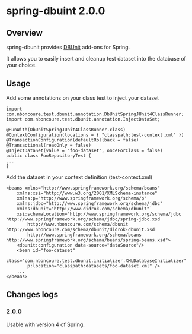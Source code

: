 # spring-dbuint 2.0.0

## Overview

spring-dbunit provides [DBUnit](http://www.dbunit.org) add-ons for Spring.

It allows you to easily insert and cleanup test dataset into the database of your choice.

## Usage

Add some annotations on your class test to inject your dataset
	
	import com.nboncoure.test.dbunit.annotation.DbUnitSpringJUnit4ClassRunner;
	import com.nboncoure.test.dbunit.annotation.InjectDataSet;
	
	@RunWith(DbUnitSpringJUnit4ClassRunner.class)
	@ContextConfiguration(locations = { "classpath:test-context.xml" })
	@TransactionConfiguration(defaultRollback = false)
	@Transactional(readOnly = false)
	@InjectDataSet(value = "foo-dataset", onceForClass = false)
	public class FooRepositoryTest {
	...
	}

Add the dataset in your context definition (test-context.xml)

	<beans xmlns="http://www.springframework.org/schema/beans"
		xmlns:xsi="http://www.w3.org/2001/XMLSchema-instance"
		xmlns:p="http://www.springframework.org/schema/p"
		xmlns:jdbc="http://www.springframework.org/schema/jdbc"
		xmlns:dbunit="http://www.didrok.com/schema/dbunit"
		xsi:schemaLocation="http://www.springframework.org/schema/jdbc http://www.springframework.org/schema/jdbc/spring-jdbc.xsd
			http://www.nboncoure.com/schema/dbunit http://www.nboncoure.com/schema/dbunit/didrok-dbunit.xsd
			http://www.springframework.org/schema/beans http://www.springframework.org/schema/beans/spring-beans.xsd">
		<dbunit:configuration data-source="dataSource"/>
		<bean id="foo-dataset"
			class="com.nboncoure.test.dbunit.initializer.XMLDatabaseInitializer"
			p:location="classpath:datasets/foo-dataset.xml" />
		...
	</beans>

## Changes logs

### 2.0.0

Usable with version 4 of Spring.